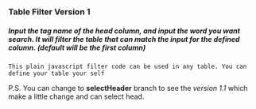 ### Table Filter Version 1
##### Input the tag name of the head column, and input the word you want search. It will filter the table that can match the input for the defined column. (default will be the first column)

```
This plain javascript filter code can be used in any table. You can define your table your self
```
P.S. You can change to __selectHeader__ branch to see the _version 1.1_ which make a little change and can select head.
